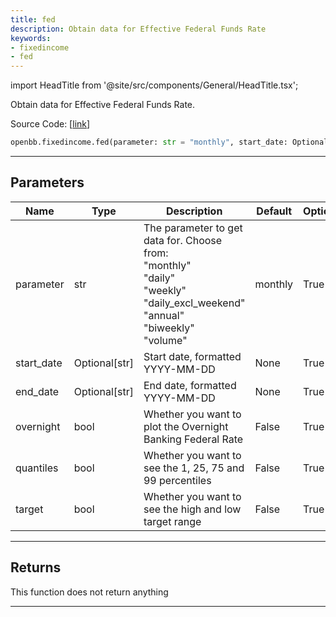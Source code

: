 ```yaml
---
title: fed
description: Obtain data for Effective Federal Funds Rate
keywords:
- fixedincome
- fed
---
```


import HeadTitle from '@site/src/components/General/HeadTitle.tsx';

<HeadTitle title="fixedincome.fed - Reference | OpenBB SDK Docs" />

Obtain data for Effective Federal Funds Rate.

Source Code: [[link](https://github.com/OpenBB-finance/OpenBBTerminal/tree/main/openbb_terminal/fixedincome/fred_model.py#L549)]

```python wordwrap
openbb.fixedincome.fed(parameter: str = "monthly", start_date: Optional[str] = None, end_date: Optional[str] = None, overnight: bool = False, quantiles: bool = False, target: bool = False)
```

---

## Parameters

| Name | Type | Description | Default | Optional |
| ---- | ---- | ----------- | ------- | -------- |
| parameter | str | The parameter to get data for. Choose from:<br/>    "monthly"<br/>    "daily"<br/>    "weekly"<br/>    "daily_excl_weekend"<br/>    "annual"<br/>    "biweekly"<br/>    "volume" | monthly | True |
| start_date | Optional[str] | Start date, formatted YYYY-MM-DD | None | True |
| end_date | Optional[str] | End date, formatted YYYY-MM-DD | None | True |
| overnight | bool | Whether you want to plot the Overnight Banking Federal Rate | False | True |
| quantiles | bool | Whether you want to see the 1, 25, 75 and 99 percentiles | False | True |
| target | bool | Whether you want to see the high and low target range | False | True |


---

## Returns

This function does not return anything

---

